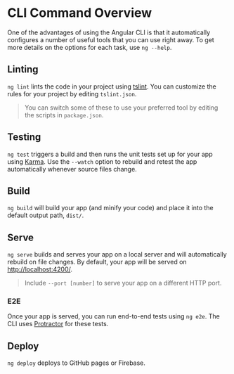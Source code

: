 # CLI Command Overview

One of the advantages of using the Angular CLI is that it automatically configures a number of useful tools that you can use right away. To get more details on the options for each task, use `ng --help`.

## Linting

`ng lint` lints the code in your project using [tslint](https://palantir.github.io/tslint/). You can customize the rules for your project by editing `tslint.json`.

> You can switch some of these to use your preferred tool by editing the scripts in `package.json`.

## Testing

`ng test` triggers a build and then runs the unit tests set up for your app using [Karma](http://karma-runner.github.io/).  Use the `--watch` option to rebuild and retest the app automatically whenever source files change.

## Build
`ng build` will build your app (and minify your code) and place it into the default output path, `dist/`.

## Serve
`ng serve` builds and serves your app on a local server and will automatically rebuild on file changes. By default, your app will be served on [http://localhost:4200/](http://localhost:4200/).

> Include `--port [number]` to serve your app on a different HTTP port.

### E2E
Once your app is served, you can run end-to-end tests using `ng e2e`. The CLI uses [Protractor](https://angular.github.io/protractor/) for these tests.

## Deploy
`ng deploy` deploys to GitHub pages or Firebase.
